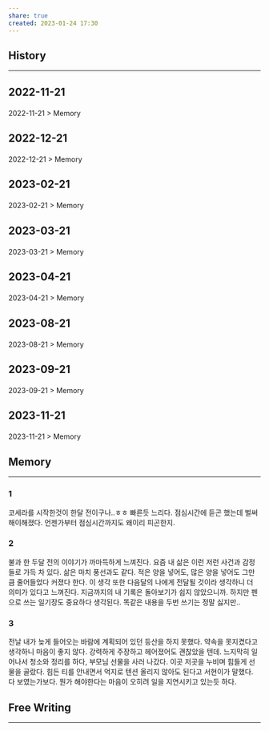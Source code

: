 ```yaml
---
share: true
created: 2023-01-24 17:30
---
```


## History
---
<h2><span><p>2022-11-21</p></span></h2><p><span><p><span alt="2022-11-21 > Memory" src="2022-11-21#Memory" class="internal-embed">2022-11-21 &gt; Memory</span></p></span></p><h2><span><p>2022-12-21</p></span></h2><p><span><p><span alt="2022-12-21 > Memory" src="2022-12-21#Memory" class="internal-embed">2022-12-21 &gt; Memory</span></p></span></p><h2><span><p>2023-02-21</p></span></h2><p><span><p><span alt="2023-02-21 > Memory" src="2023-02-21#Memory" class="internal-embed">2023-02-21 &gt; Memory</span></p></span></p><h2><span><p>2023-03-21</p></span></h2><p><span><p><span alt="2023-03-21 > Memory" src="2023-03-21#Memory" class="internal-embed">2023-03-21 &gt; Memory</span></p></span></p><h2><span><p>2023-04-21</p></span></h2><p><span><p><span alt="2023-04-21 > Memory" src="2023-04-21#Memory" class="internal-embed">2023-04-21 &gt; Memory</span></p></span></p><h2><span><p>2023-08-21</p></span></h2><p><span><p><span alt="2023-08-21 > Memory" src="2023-08-21#Memory" class="internal-embed">2023-08-21 &gt; Memory</span></p></span></p><h2><span><p>2023-09-21</p></span></h2><p><span><p><span alt="2023-09-21 > Memory" src="2023-09-21#Memory" class="internal-embed">2023-09-21 &gt; Memory</span></p></span></p><h2><span><p>2023-11-21</p></span></h2><p><span><p><span alt="2023-11-21 > Memory" src="2023-11-21#Memory" class="internal-embed">2023-11-21 &gt; Memory</span></p></span></p>


## Memory
---
### 1
코세라를 시작한것이 한달 전이구나..ㅎㅎ 빠른듯 느리다. 점심시간에 듣곤 했는데 벌써 해이해졌다. 언젠가부터 점심시간까지도 왜이리 피곤한지.

### 2
불과 한 두달 전의 이야기가 까마득하게 느껴진다. 요즘 내 삶은 이런 저런 사건과 감정들로 가득 차 있다. 삶은 마치 풍선과도 같다. 적은 양을 넣어도, 많은 양을 넣어도 그만큼 줄어들었다 커졌다 한다. 이 생각 또한 다음달의 나에게 전달될 것이라 생각하니 더 의미가 있다고 느껴진다. 지금까지의 내 기록은 돌아보기가 쉽지 않았으니까.
하지만 펜으로 쓰는 일기장도 중요하다 생각된다. 똑같은 내용을 두번 쓰기는 정말 싫지만..

### 3
전날 내가 늦게 들어오는 바람에 계획되어 있던 등산을 하지 못했다.
약속을 못지켰다고 생각하니 마음이 좋지 않다. 강력하게 주장하고 헤어졌어도 괜찮았을 텐데. 
느지막히 일어나서 청소와 정리를 하다, 부모님 선물을 사러 나갔다.
이곳 저곳을 누비며 힘들게 선물을 골랐다. 힘든 티를 안내면서 억지로 텐션 올리지 않아도 된다고 서현이가 말했다. 다 보였는가보다. 뭔가 해야한다는 마음이 오히려 일을 지연시키고 있는듯 하다. 


## Free Writing
---
